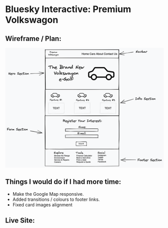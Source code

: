 # Bluesky Interactive: Premium Volkswagon

## Wireframe / Plan:

![](./img/PV-Wireframe.png)

## Things I would do if I had more time:

- Make the Google Map responsive.
- Added transitions / colours to footer links.
- Fixed card images alignment

## Live Site:
